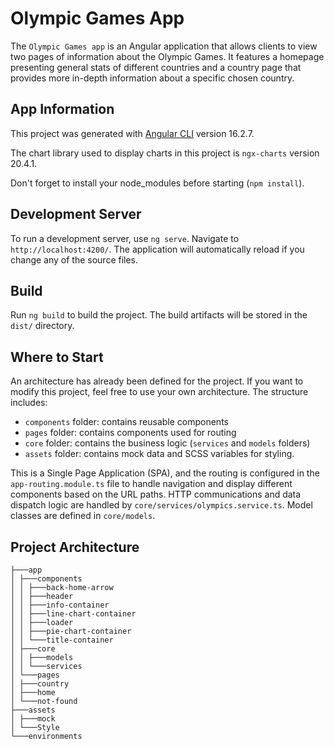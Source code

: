 # Olympic Games App

The `Olympic Games app` is an Angular application that allows clients to view two pages of information about the Olympic Games. It features a homepage presenting general stats of different countries and a country page that provides more in-depth information about a specific chosen country.

## App Information

This project was generated with [Angular CLI](https://github.com/angular/angular-cli) version 16.2.7.

The chart library used to display charts in this project is `ngx-charts` version 20.4.1.

Don't forget to install your node_modules before starting (`npm install`).

## Development Server

To run a development server, use `ng serve`. Navigate to `http://localhost:4200/`. The application will automatically reload if you change any of the source files.

## Build

Run `ng build` to build the project. The build artifacts will be stored in the `dist/` directory.

## Where to Start

An architecture has already been defined for the project. If you want to modify this project, feel free to use your own architecture. The structure includes:

- `components` folder: contains reusable components
- `pages` folder: contains components used for routing
- `core` folder: contains the business logic (`services` and `models` folders)
- `assets` folder: contains mock data and SCSS variables for styling.

This is a Single Page Application (SPA), and the routing is configured in the `app-routing.module.ts` file to handle navigation and display different components based on the URL paths. HTTP communications and data dispatch logic are handled by `core/services/olympics.service.ts`. Model classes are defined in `core/models`.

## Project Architecture

```
├───app
│ ├───components
│ │ ├───back-home-arrow
│ │ ├───header
│ │ ├───info-container
│ │ ├───line-chart-container
│ │ ├───loader
│ │ ├───pie-chart-container
│ │ └───title-container
│ ├───core
│ │ ├───models
│ │ └───services
│ └───pages
│ ├───country
│ ├───home
│ └───not-found
├───assets
│ ├───mock
│ └───Style
└───environments
```
